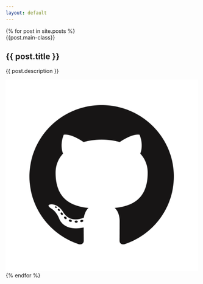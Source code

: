 ```yaml
---
layout: default
---
```


<div id="grid" class="row flex-grid">
    {% for post in site.posts %}
        <article class="box-item post-{{post.main-class}}">
            <span class="ribbon"><span>{{post.main-class}}</span>
            </span>
            <div class="box-body">
                <h2 class="post-title" itemprop="name">
                    {{ post.title }}
                </h2>
                    <p class="description">{{ post.description }}</p>
            </div>
            <div class="box-image">
              <img src="/images/GitHub-Mark.png" class="project-github-image">
            </div>
        </article>
    {% endfor %}
</div>
